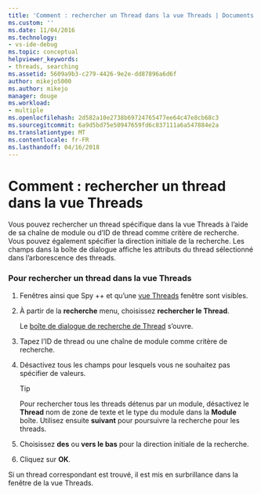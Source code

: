```yaml
---
title: 'Comment : rechercher un Thread dans la vue Threads | Documents Microsoft'
ms.custom: ''
ms.date: 11/04/2016
ms.technology:
- vs-ide-debug
ms.topic: conceptual
helpviewer_keywords:
- threads, searching
ms.assetid: 5609a9b3-c279-4426-9e2e-dd87896a6d6f
author: mikejo5000
ms.author: mikejo
manager: douge
ms.workload:
- multiple
ms.openlocfilehash: 2d582a10e2738b69724765477ee64c47e8cb68c3
ms.sourcegitcommit: 6a9d5bd75e50947659fd6c837111a6a547884e2a
ms.translationtype: MT
ms.contentlocale: fr-FR
ms.lasthandoff: 04/16/2018
---
```

# <a name="how-to-search-for-a-thread-in-threads-view"></a>Comment : rechercher un thread dans la vue Threads
Vous pouvez rechercher un thread spécifique dans la vue Threads à l’aide de sa chaîne de module ou d’ID de thread comme critère de recherche. Vous pouvez également spécifier la direction initiale de la recherche. Les champs dans la boîte de dialogue affiche les attributs du thread sélectionné dans l’arborescence des threads.  
  
### <a name="to-search-for-a-thread-in-threads-view"></a>Pour rechercher un thread dans la vue Threads  
  
1.  Fenêtres ainsi que Spy ++ et qu’une [vue Threads](../debugger/threads-view.md) fenêtre sont visibles.  
  
2.  À partir de la **recherche** menu, choisissez **rechercher le Thread**.  
  
     Le [boîte de dialogue de recherche de Thread](../debugger/thread-search-dialog-box.md) s’ouvre.  
  
3.  Tapez l’ID de thread ou une chaîne de module comme critère de recherche.  
  
4.  Désactivez tous les champs pour lesquels vous ne souhaitez pas spécifier de valeurs.  
  
    > [!TIP]
    >  Pour rechercher tous les threads détenus par un module, désactivez le **Thread** nom de zone de texte et le type du module dans la **Module** boîte. Utilisez ensuite **suivant** pour poursuivre la recherche pour les threads.  
  
5.  Choisissez **des** ou **vers le bas** pour la direction initiale de la recherche.  
  
6.  Cliquez sur **OK**.  
  
 Si un thread correspondant est trouvé, il est mis en surbrillance dans la fenêtre de la vue Threads.
